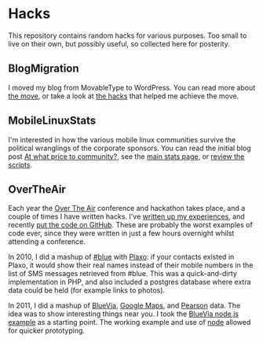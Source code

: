 Hacks
=====

This repository contains random hacks for various purposes. Too small to live on their own, but possibly useful, so collected here for posterity.

BlogMigration
-------------

I moved my blog from MovableType to WordPress. You can read more about <a href="http://www.andrewsavory.com/blog/2011/1602">the move</a>, or take a look at <a href="https://github.com/savs/Hacks/tree/master/BlogMigration">the hacks</a> that helped me achieve the move.

MobileLinuxStats
----------------

I'm interested in how the various mobile linux communities survive the political wranglings of the corporate sponsors. You can read the initial blog post <a href="http://www.andrewsavory.com/blog/2011/1553">At what price to community?</a>, see the <a href="http://www.andrewsavory.com/MobileLinuxStats/">main stats page</a>, or <a href="https://github.com/savs/Hacks/tree/master/MobileLinuxStats">review the scripts</a>.

OverTheAir
----------

Each year the <a href="http://overtheair.org/">Over The Air</a> conference and hackathon takes place, and a couple of times I have written hacks. I've <a href="http://www.andrewsavory.com/blog/2011/1550">written up my experiences</a>, and recently <a href="https://github.com/savs/Hacks/tree/master/OverTheAir">put the code on GitHub</a>. These are probably the worst examples of code ever, since they were written in just a few hours overnight whilst attending a conference.

In 2010, I did a mashup of <a href="https://hashblue.com/">#blue</a> with <a href="http://www.plaxo.com/">Plaxo</a>: if your contacts existed in Plaxo, it would show their real names instead of their mobile numbers in the list of SMS messages retrieved from #blue. This was a quick-and-dirty implementation in PHP, and also included a postgres database where extra data could be held (for example links to photos).

In 2011, I did a mashup of <a href="https://bluevia.com/en/">BlueVia</a>, <a href="http://code.google.com/apis/maps/index.html">Google Maps</a>, and <a href="http://developer.pearson.com/apis">Pearson</a> data. The idea was to show interesting things near you. I took the <a href="https://github.com/BlueVia/BlueVia/tree/master/examples/node.js">BlueVia node.js example</a> as a starting point. The working example and use of <a href="http://nodejs.org/">node</a> allowed for quicker prototyping.
